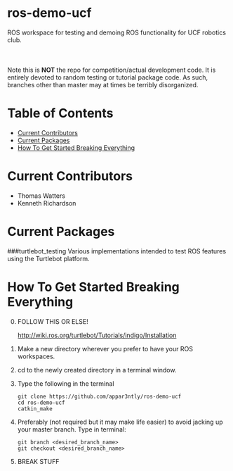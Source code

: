 ros-demo-ucf
============
ROS workspace for testing and demoing ROS functionality for UCF robotics club.<br></br><br></br>
Note this is **NOT** the repo for competition/actual development code.  It is entirely devoted to random testing or tutorial package code.  As such, branches other than master may at times be terribly disorganized.

# Table of Contents
* [Current Contributors](#current-contributors)
* [Current Packages](#current-packages)
* [How To Get Started Breaking Everything](#quick-start)

# <a name="current-contributors"></a>Current Contributors
* Thomas Watters 
* Kenneth Richardson


# <a name="current-packages"></a>Current Packages
###turtlebot_testing
Various implementations intended to test ROS features using the Turtlebot platform.


# <a name="quick-start"></a>How To Get Started Breaking Everything
0. FOLLOW THIS OR ELSE!

    http://wiki.ros.org/turtlebot/Tutorials/indigo/Installation
    
1. Make a new directory wherever you prefer to have your ROS workspaces.
2. cd to the newly created directory in a terminal window.
3. Type the following in the terminal

    ```
    git clone https://github.com/appar3ntly/ros-demo-ucf
    cd ros-demo-ucf
    catkin_make
    ```
   
4. Preferably (not required but it may make life easier) to avoid jacking up your master branch. 
Type in terminal:

    ```
    git branch <desired_branch_name>
    git checkout <desired_branch_name>
    ```

5. BREAK STUFF
